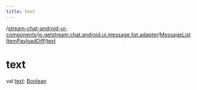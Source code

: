 ```yaml
---
title: text
---
```

/[stream-chat-android-ui-components](../../index.md)/[io.getstream.chat.android.ui.message.list.adapter](../index.md)/[MessageListItemPayloadDiff](index.md)/[text](text.md)  
  
  
  
# text  
val [text](text.md): [Boolean](https://kotlinlang.org/api/latest/jvm/stdlib/kotlin/-boolean/index.html)
